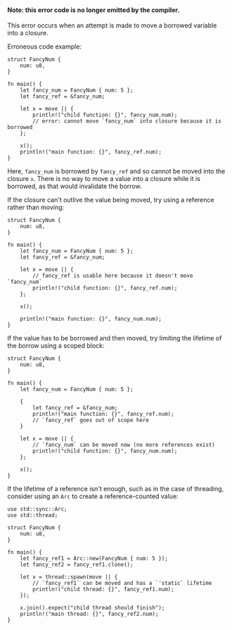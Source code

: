 #### Note: this error code is no longer emitted by the compiler.

This error occurs when an attempt is made to move a borrowed variable into a
closure.

Erroneous code example:

```compile_fail
struct FancyNum {
    num: u8,
}

fn main() {
    let fancy_num = FancyNum { num: 5 };
    let fancy_ref = &fancy_num;

    let x = move || {
        println!("child function: {}", fancy_num.num);
        // error: cannot move `fancy_num` into closure because it is borrowed
    };

    x();
    println!("main function: {}", fancy_ref.num);
}
```

Here, `fancy_num` is borrowed by `fancy_ref` and so cannot be moved into
the closure `x`. There is no way to move a value into a closure while it is
borrowed, as that would invalidate the borrow.

If the closure can't outlive the value being moved, try using a reference
rather than moving:

```
struct FancyNum {
    num: u8,
}

fn main() {
    let fancy_num = FancyNum { num: 5 };
    let fancy_ref = &fancy_num;

    let x = move || {
        // fancy_ref is usable here because it doesn't move `fancy_num`
        println!("child function: {}", fancy_ref.num);
    };

    x();

    println!("main function: {}", fancy_num.num);
}
```

If the value has to be borrowed and then moved, try limiting the lifetime of
the borrow using a scoped block:

```
struct FancyNum {
    num: u8,
}

fn main() {
    let fancy_num = FancyNum { num: 5 };

    {
        let fancy_ref = &fancy_num;
        println!("main function: {}", fancy_ref.num);
        // `fancy_ref` goes out of scope here
    }

    let x = move || {
        // `fancy_num` can be moved now (no more references exist)
        println!("child function: {}", fancy_num.num);
    };

    x();
}
```

If the lifetime of a reference isn't enough, such as in the case of threading,
consider using an `Arc` to create a reference-counted value:

```
use std::sync::Arc;
use std::thread;

struct FancyNum {
    num: u8,
}

fn main() {
    let fancy_ref1 = Arc::new(FancyNum { num: 5 });
    let fancy_ref2 = fancy_ref1.clone();

    let x = thread::spawn(move || {
        // `fancy_ref1` can be moved and has a `'static` lifetime
        println!("child thread: {}", fancy_ref1.num);
    });

    x.join().expect("child thread should finish");
    println!("main thread: {}", fancy_ref2.num);
}
```
